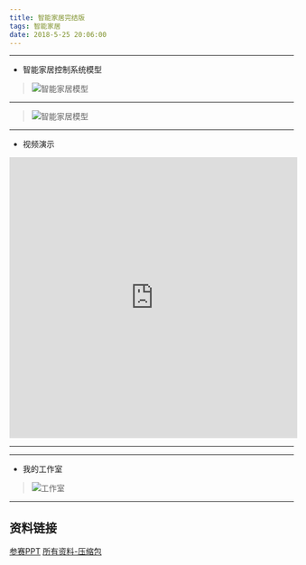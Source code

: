 ```yaml
---
title: 智能家居完结版
tags: 智能家居
date: 2018-5-25 20:06:00
---
```


----------


 - 智能家居控制系统模型

> ![智能家居模型](http://p8pc6wao3.bkt.clouddn.com/IMG_20180429_175754.jpg)
<!--more-->

----------


> ![智能家居模型](http://p8pc6wao3.bkt.clouddn.com/%E6%95%B4%E4%BD%93%E5%9B%BE.png)
> 

----------

 - 视频演示
 <iframe height=498 width=510 src='http://player.youku.com/embed/XMzU3MTc0MDAwOA==' frameborder=0 'allowfullscreen'></iframe>

----------

----------


 - 我的工作室

> ![工作室](http://p8pc6wao3.bkt.clouddn.com/mmexport1525450033376.jpg)
> 

----------
## 资料链接 ##
[参赛PPT](http://p8pc6wao3.bkt.clouddn.com/%E6%99%BA%E8%83%BD%E5%AE%B6%E5%B1%85%E5%8F%82%E8%B5%9Bppt.pptx)
[所有资料-压缩包](http://p8pc6wao3.bkt.clouddn.com/%E4%B8%AD%E5%8E%9F%E5%B7%A5%E5%AD%A6%E9%99%A2_%E4%B8%80%E4%BD%93%E5%8C%96%E6%99%BA%E8%83%BD%E5%AE%B6%E5%B1%85%E6%8E%A7%E5%88%B6%E7%B3%BB%E7%BB%9F_%E5%BD%AD%E6%96%87%E6%AD%A3_%E8%B5%B5%E8%80%80_%E5%91%A8%E9%87%91%E8%99%8E.zip)